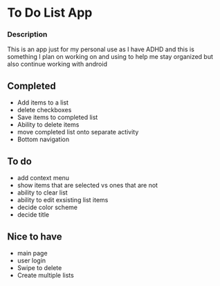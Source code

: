 # To Do List App

### Description
This is an app just for my personal use as I have ADHD and this is something I plan on working on and using to help me stay organized but also continue working with android

## Completed
* Add items to a list
* delete checkboxes
* Save items to completed list
* Ability to delete items
* move completed list onto separate activity
* Bottom navigation


## To do
* add context menu
* show items that are selected vs ones that are not
* ability to clear list
* ability to edit exsisting list items
* decide color scheme
* decide title

## Nice to have
* main page 
* user login 
* Swipe to delete
* Create multiple lists


